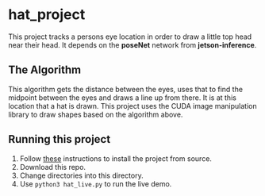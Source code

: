 # hat_project

This project tracks a persons eye location in order to draw a little top head near their head. It depends on the **poseNet** network from **jetson-inference**. 

## The Algorithm

This algorithm gets the distance between the eyes, uses that to find the midpoint between the eyes and draws a line up from there. It is at this location that a hat is drawn. This project uses the CUDA image manipulation library to draw shapes based on the algorithm above.

## Running this project

1. Follow [these](https://github.com/dusty-nv/jetson-inference/blob/master/docs/building-repo-2.md) instructions to install the project from source.
2. Download this repo.
3. Change directories into this directory. 
4. Use <code>python3 hat_live.py</code> to run the live demo.

